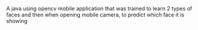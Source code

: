 A java using opencv mobile application that was trained to learn 2 types of faces and then when opening mobile camera, to predict which face it is showing

